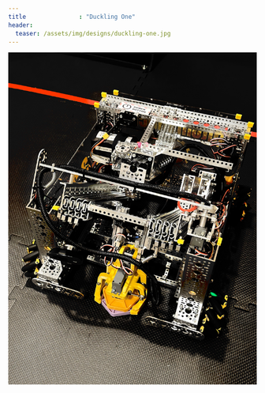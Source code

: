 ```yaml
---
title               : "Duckling One"
header:
  teaser: /assets/img/designs/duckling-one.jpg
---
```

<img src="/assets/img/designs/duckling-one.jpg" alt="Step" width="800" />